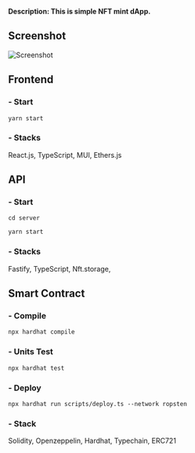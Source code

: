 
**Description: This is simple NFT mint dApp.**

## Screenshot

![Screenshot](https://github.com/unipine/nft-mint-dapp/img/ScreenShot_20220517062715.jpeg)

## Frontend

### - Start

`yarn start`

### - Stacks

React.js, TypeScript, MUI, Ethers.js

## API

### - Start

`cd server`

`yarn start`

### - Stacks

Fastify, TypeScript, Nft.storage, 

## Smart Contract

### - Compile

`npx hardhat compile`

### - Units Test

`npx hardhat test`

### - Deploy

`npx hardhat run scripts/deploy.ts --network ropsten`

### - Stack

Solidity, Openzeppelin, Hardhat, Typechain, ERC721

